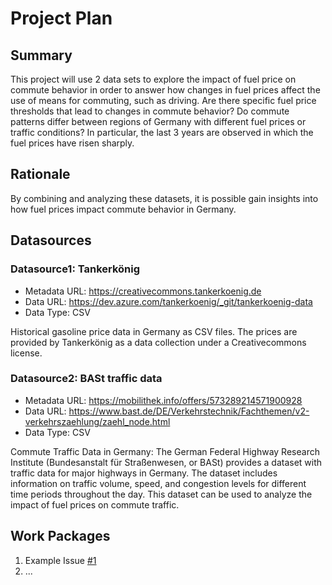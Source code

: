 # Project Plan

## Summary

This project will use 2 data sets to explore the impact of fuel price on commute behavior in order to answer
how changes in fuel prices affect the use of means for commuting, such as driving. Are there specific 
fuel price thresholds that lead to changes in commute behavior? Do commute patterns differ between regions
of Germany with different fuel prices or traffic conditions? In particular, the last 3 years are observed 
in which the fuel prices have risen sharply.

## Rationale

By combining and analyzing these datasets, it is possible gain insights into how fuel prices impact 
commute behavior in Germany.

## Datasources

### Datasource1: Tankerkönig  
* Metadata URL: https://creativecommons.tankerkoenig.de
* Data URL: https://dev.azure.com/tankerkoenig/_git/tankerkoenig-data
* Data Type: CSV

Historical gasoline price data in Germany as CSV files. The prices are provided by Tankerkönig as a data collection under a Creativecommons license.

### Datasource2: BASt traffic data
* Metadata URL: https://mobilithek.info/offers/573289214571900928
* Data URL: https://www.bast.de/DE/Verkehrstechnik/Fachthemen/v2-verkehrszaehlung/zaehl_node.html
* Data Type: CSV

Commute Traffic Data in Germany: The German Federal Highway Research Institute (Bundesanstalt für Straßenwesen, or BASt) provides a dataset with traffic data for major highways in Germany. The dataset includes information on traffic volume, speed, and congestion levels for different time periods throughout the day. This dataset can be used to analyze the impact of fuel prices on commute traffic.


## Work Packages

<!-- List of work packages ordered sequentially, each pointing to an issue with more details. -->

1. Example Issue [#1][i1]
2. ...

[i1]: https://github.com/jvalue/2023-amse-template/issues/1
